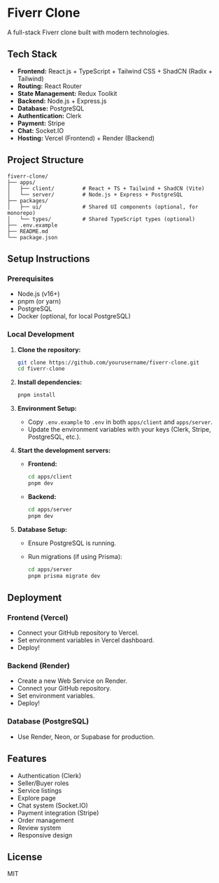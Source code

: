 # Fiverr Clone

A full-stack Fiverr clone built with modern technologies.

## Tech Stack

- **Frontend:** React.js + TypeScript + Tailwind CSS + ShadCN (Radix + Tailwind)
- **Routing:** React Router
- **State Management:** Redux Toolkit
- **Backend:** Node.js + Express.js
- **Database:** PostgreSQL
- **Authentication:** Clerk
- **Payment:** Stripe
- **Chat:** Socket.IO
- **Hosting:** Vercel (Frontend) + Render (Backend)

## Project Structure

```
fiverr-clone/
├── apps/
│   ├── client/         # React + TS + Tailwind + ShadCN (Vite)
│   └── server/         # Node.js + Express + PostgreSQL
├── packages/
│   ├── ui/             # Shared UI components (optional, for monorepo)
│   └── types/          # Shared TypeScript types (optional)
├── .env.example
├── README.md
└── package.json
```

## Setup Instructions

### Prerequisites

- Node.js (v16+)
- pnpm (or yarn)
- PostgreSQL
- Docker (optional, for local PostgreSQL)

### Local Development

1. **Clone the repository:**

   ```bash
   git clone https://github.com/yourusername/fiverr-clone.git
   cd fiverr-clone
   ```

2. **Install dependencies:**

   ```bash
   pnpm install
   ```

3. **Environment Setup:**

   - Copy `.env.example` to `.env` in both `apps/client` and `apps/server`.
   - Update the environment variables with your keys (Clerk, Stripe, PostgreSQL, etc.).

4. **Start the development servers:**

   - **Frontend:**

     ```bash
     cd apps/client
     pnpm dev
     ```

   - **Backend:**

     ```bash
     cd apps/server
     pnpm dev
     ```

5. **Database Setup:**

   - Ensure PostgreSQL is running.
   - Run migrations (if using Prisma):

     ```bash
     cd apps/server
     pnpm prisma migrate dev
     ```

## Deployment

### Frontend (Vercel)

- Connect your GitHub repository to Vercel.
- Set environment variables in Vercel dashboard.
- Deploy!

### Backend (Render)

- Create a new Web Service on Render.
- Connect your GitHub repository.
- Set environment variables.
- Deploy!

### Database (PostgreSQL)

- Use Render, Neon, or Supabase for production.

## Features

- Authentication (Clerk)
- Seller/Buyer roles
- Service listings
- Explore page
- Chat system (Socket.IO)
- Payment integration (Stripe)
- Order management
- Review system
- Responsive design

## License

MIT 